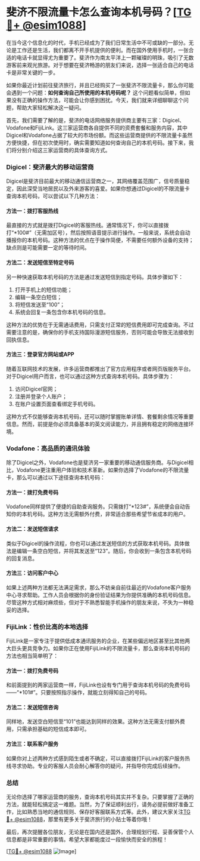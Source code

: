 # 斐济不限流量卡怎么查询本机号码？[[TG💪+ @esim1088](https://t.me/s/esim1088)]

在当今这个信息化的时代，手机已经成为了我们日常生活中不可或缺的一部分。无论是工作还是生活，我们都离不开手机提供的便利。而在国外使用手机时，一张合适的电话卡就显得尤为重要了。斐济作为南太平洋上一颗璀璨的明珠，吸引了无数游客前来观光旅游。对于想要在斐济畅游的朋友们来说，选择一张适合自己的电话卡是非常关键的一步。

如果你最近计划前往斐济旅行，并且已经购买了一张斐济不限流量卡，那么你可能会遇到一个问题：**如何查询自己所使用的本机号码呢？** 这个问题看似简单，但如果没有正确的操作方法，可能会让你感到困扰。今天，我们就来详细聊聊这个问题，帮助大家轻松解决这一疑问。

首先，我们需要了解的是，斐济的电话网络服务提供商主要有三家：Digicel、Vodafone和FijiLink。这三家运营商各自提供不同的资费套餐和服务内容，其中Digicel和Vodafone占据了较大的市场份额。而这些运营商提供的不限流量卡虽然方便快捷，但在初次使用时，确实需要知道如何查询自己的本机号码。接下来，我们将分别介绍这三家运营商的具体查询方式。

### Digicel：斐济最大的移动运营商

Digicel是斐济目前最大的移动通信运营商之一，其网络覆盖范围广，信号质量稳定，因此深受当地居民以及外来游客的喜爱。如果你想通过Digicel的不限流量卡查询本机号码，可以尝试以下几种方法：

#### 方法一：拨打客服热线
最直接的方式就是拨打Digicel的客服热线。通常情况下，你可以直接拨打“*100#”（无需加区号），然后按照语音提示进行操作。一般来说，系统会自动播报你的本机号码。这种方法的优点在于操作简便，不需要任何额外设备的支持；缺点则是可能需要一定的等待时间。

#### 方法二：发送短信至特定号码
另一种快速获取本机号码的方法是通过发送短信到指定号码。具体步骤如下：
1. 打开手机上的短信功能；
2. 编辑一条空白短信；
3. 将短信发送至“100”；
4. 系统会回复一条包含你本机号码的信息。

这种方法的优势在于无需通话费用，只需支付正常的短信费用即可完成查询。不过需要注意的是，确保你的手机支持国际漫游短信服务，否则可能会导致无法接收到回执信息。

#### 方法三：登录官方网站或APP
随着互联网技术的发展，许多运营商都推出了官方应用程序或者网页版服务平台。对于Digicel用户而言，也可以通过这种方式查询本机号码。具体步骤为：
1. 访问Digicel官网；
2. 注册并登录个人账户；
3. 在账户设置页面查看绑定手机号码。

这种方式不仅能够查询本机号码，还可以随时掌握账单详情、套餐剩余情况等重要信息。然而，前提是你必须具备基本的英文阅读能力，并且拥有稳定的网络连接环境。

### Vodafone：高品质的通讯体验

除了Digicel之外，Vodafone也是斐济另一家重要的移动通信服务商。与Digicel相比，Vodafone更注重用户体验和技术革新。如果你选择了Vodafone的不限流量卡，那么可以通过以下途径查询本机号码：

#### 方法一：拨打免费号码
Vodafone同样提供了便捷的自助查询服务。只需拨打“*123#”，系统便会自动告知你的本机号码。这种方法无需额外付费，非常适合那些希望节省成本的用户。

#### 方法二：发送短信请求
类似于Digicel的操作流程，你也可以通过发送短信的方式获取本机号码。具体做法是编辑一条空白短信，并将其发送至“123”。随后，你会收到一条包含本机号码的回复消息。

#### 方法三：访问客户中心
如果上述两种方法都无法满足需求，那么不妨亲自前往最近的Vodafone客户服务中心寻求帮助。工作人员会根据你的身份验证结果为你提供准确的本机号码信息。尽管这种方式相对麻烦些，但对于不熟悉智能手机操作的朋友来说，不失为一种稳妥的选择。

### FijiLink：性价比高的本地选择

FijiLink是一家专注于提供低成本通讯服务的企业，在某些偏远地区甚至比其他两大巨头更具竞争力。如果你正在使用FijiLink的不限流量卡，那么查询本机号码的方法也相当简单明了：

#### 方法一：拨打免费号码
和前面提到的两家运营商一样，FijiLink也设有专门用于查询本机号码的免费号码——“*101#”。只要按照指示操作，就能立刻得知自己的号码。

#### 方法二：发送短信咨询
同样地，发送空白短信至“101”也能达到同样的效果。这种方法无需支付额外费用，只需承担基础的短信成本即可。

#### 方法三：联系客户服务
如果你对上述两种方式感到陌生或者不确定，可以直接拨打FijiLink的客户服务热线寻求协助。专业的客服人员会耐心解答你的疑问，并指导你完成后续操作。

### 总结

无论你选择了哪家运营商的服务，查询本机号码其实并不复杂。只要掌握了正确的方法，就能轻松搞定这一难题。当然，为了保证顺利出行，请务必提前做好准备工作，比如熟悉当地的通信规则、保存好客服联系方式等。此外，建议大家关注[TG💪+ @esim1088](https://t.me/s/esim1088)，那里有更多关于斐济旅行的小贴士等着你哦！

最后，再次提醒各位朋友，无论是在国内还是国外，合理规划行程、妥善保管个人信息都是非常重要的事情。希望大家都能度过一段愉快而安全的旅程！

[[TG💪+ @esim1088](https://t.me/s/esim1088) ![Image](https://i.postimg.cc/4NQfJmqS/Snipaste-2025-05-13-00-14-12.png)]